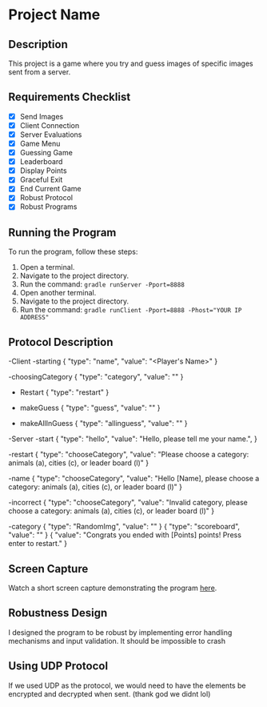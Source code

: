 # Project Name

## Description

This project is a game where you try and guess images of specific images sent from a server.

## Requirements Checklist

- [x] Send Images
- [x] Client Connection
- [x] Server Evaluations
- [x] Game Menu
- [x] Guessing Game
- [x] Leaderboard
- [x] Display Points
- [x] Graceful Exit
- [x] End Current Game
- [x] Robust Protocol
- [x] Robust Programs

## Running the Program

To run the program, follow these steps:

1. Open a terminal.
2. Navigate to the project directory.
3. Run the command: `gradle runServer -Pport=8888`
4. Open another terminal.
5. Navigate to the project directory.
6. Run the command: `gradle runClient -Pport=8888 -Phost="YOUR IP ADDRESS"`

## Protocol Description

-Client
   -starting
   {
      "type": "name",
      "value": "<Player's Name>"
   }

   -choosingCategory
   {
      "type": "category",
      "value": "<Chosen Category>"
   }

   - Restart
   {
      "type": "restart"
   }

   - makeGuess
   {
      "type": "guess",
      "value": "<Guess Input>"
   }

   - makeAllInGuess
   {
      "type": "allinguess",
      "value": "<Guess Input>"
   }

-Server
   -start
   {
      "type": "hello",
      "value": "Hello, please tell me your name.",
   }

   -restart
   {
      "type": "chooseCategory",
      "value": "Please choose a category: animals (a), cities (c), or leader board (l)"
   }

   -name
   {
      "type": "chooseCategory",
      "value": "Hello [Name], please choose a category: animals (a), cities (c), or leader board (l)"
   }

   -incorrect
   {
      "type": "chooseCategory",
      "value": "Invalid category, please choose a category: animals (a), cities (c), or leader board (l)"
   }

   -category
   {
      "type": "RandomImg",
      "value": "<Base64 Encoded Image>"
   }
   {
      "type": "scoreboard",
      "value": "<Leaderboard Data>"
   }
   {
      "value": "Congrats you ended with [Points] points! Press enter to restart."
   }



## Screen Capture

Watch a short screen capture demonstrating the program [here](https://drive.google.com/file/d/168ldAPV1GSsDC138tw0962ZrGrdVLP2t/view?usp=sharing).

## Robustness Design

I designed the program to be robust by implementing error handling mechanisms and input validation. It should be impossible to crash

## Using UDP Protocol

If we used UDP as the protocol, we would need to have the elements be encrypted and decrypted when sent. (thank god we didnt lol)
